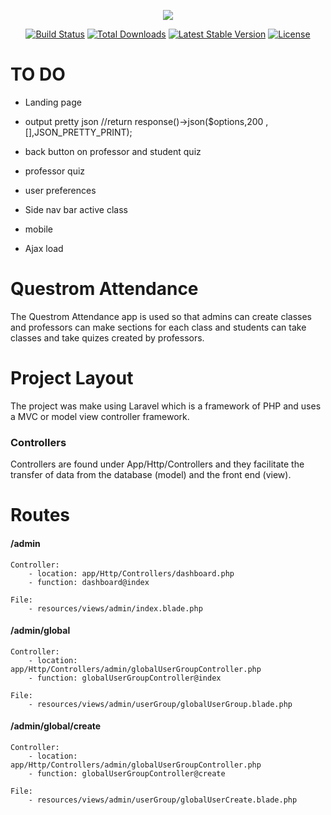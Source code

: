 <p align="center"><img src="https://laravel.com/assets/img/components/logo-laravel.svg"></p>

<p align="center">
<a href="https://travis-ci.org/laravel/framework"><img src="https://travis-ci.org/laravel/framework.svg" alt="Build Status"></a>
<a href="https://packagist.org/packages/laravel/framework"><img src="https://poser.pugx.org/laravel/framework/d/total.svg" alt="Total Downloads"></a>
<a href="https://packagist.org/packages/laravel/framework"><img src="https://poser.pugx.org/laravel/framework/v/stable.svg" alt="Latest Stable Version"></a>
<a href="https://packagist.org/packages/laravel/framework"><img src="https://poser.pugx.org/laravel/framework/license.svg" alt="License"></a>
</p>

# TO DO 
- Landing page
- output pretty json //return response()->json($options,200 ,[],JSON_PRETTY_PRINT);

- back button on professor and student quiz
- professor quiz

- user preferences
- Side nav bar active class
- mobile
- Ajax load

# Questrom Attendance

The Questrom Attendance app is used so that admins can create classes and professors can make sections for each class and students can take classes and take quizes created by professors.

# Project Layout

The project was make using Laravel which is a framework of PHP and uses a MVC or model view controller framework.

### Controllers
   Controllers are found under App/Http/Controllers and they facilitate the transfer of data from the database (model) and the front end (view).


# Routes

#### /admin
    Controller:
        - location: app/Http/Controllers/dashboard.php
        - function: dashboard@index
        
    File:
        - resources/views/admin/index.blade.php
#### /admin/global
    Controller:
        - location: app/Http/Controllers/admin/globalUserGroupController.php
        - function: globalUserGroupController@index
                
    File:
        - resources/views/admin/userGroup/globalUserGroup.blade.php

#### /admin/global/create
    Controller:
        - location: app/Http/Controllers/admin/globalUserGroupController.php
        - function: globalUserGroupController@create
        
    File:
        - resources/views/admin/userGroup/globalUserCreate.blade.php
        
        
